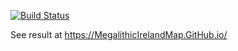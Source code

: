 [![Build Status](https://travis-ci.org/Megalithicirelandmap/Megalithicirelandmap.github.io.svg?branch=master)](https://travis-ci.org/Megalithicirelandmap/Megalithicirelandmap.github.io)

See result at <https://MegalithicIrelandMap.GitHub.io/>
